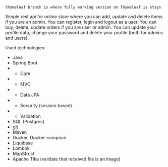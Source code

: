 ````
thymeleaf branch is where fully working version on Thymeleaf is stays
````

Simple rest api for online store where you can add, update and delete items if you are an admin.
You can register, login and logout as a user.
You can buy, delete, update orders if you are user or admin.
You can update your profile data, change your password and delete your profile (both for admins and users).

Used technologies:
* Java
* Spring Boot
* - Core
* - MVC
* - Data JPA
* - Security (session based)
* - Validation
* SQL (Postgres)
* git 
* Maven
* Docker, Docker-compose
* Liquibase
* Lombok
* MapStruct
* Apache Tika (validate that received file is an image)
